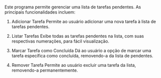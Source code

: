 Este programa permite gerenciar uma lista de tarefas pendentes. As principais funcionalidades incluem:

1. Adicionar Tarefa
Permite ao usuário adicionar uma nova tarefa à lista de tarefas pendentes.

2. Listar Tarefas
Exibe todas as tarefas pendentes na lista, com suas respectivas numerações, para fácil visualização.

3. Marcar Tarefa como Concluída
Dá ao usuário a opção de marcar uma tarefa específica como concluída, removendo-a da lista de pendentes.

4. Remover Tarefa
Permite ao usuário excluir uma tarefa da lista, removendo-a permanentemente.
